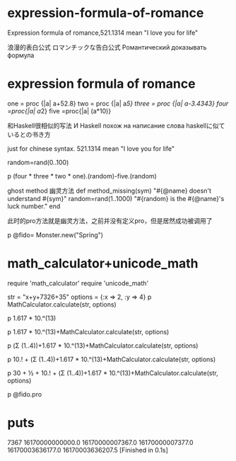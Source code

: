 # expression-formula-of-romance
Expression formula of romance,521.1314 mean "I love you for life"


 浪漫的表白公式
 ロマンチックな告白公式
 Романтический доказывать формула
# expression formula of romance

one = proc {|a| a+52.8}
two = proc {|a| a*5}
three = proc {|a| a-3.4343}
four =proc{|a| a*2}
five =proc{|a| (a*10)}

 和Haskell很相似的写法
 И Haskell похож на написание слова
 haskellに似ているとの书き方

 just for chinese syntax.
 521.1314 mean "I love you for life"


random=rand(0..100)

p (four * three * two * one).(random)-five.(random)



ghost method
幽灵方法
def method_missing(sym)
    "#{@name} doesn't understand #{sym}"
    random=rand(1..1000)
    "#{random} is the #{@name}'s luck number."
end

此时的pro方法就是幽灵方法，之前并没有定义pro，但是居然成功被调用了

p @fido= Monster.new("Spring")




# math_calculator+unicode_math

require 'math_calculator'
require 'unicode_math'


str = "x+y+7326+35"
options = {:x => 2, :y => 4}
p MathCalculator.calculate(str, options)

p 1.617 * 10.ⁿ(13)

p 1.617 * 10.ⁿ(13)+MathCalculator.calculate(str, options)

p (Σ (1..4))+1.617 * 10.ⁿ(13)+MathCalculator.calculate(str, options)

p 10.! + (Σ (1..4))+1.617 * 10.ⁿ(13)+MathCalculator.calculate(str, options)

p 30 + ½ + 10.! + (Σ (1..4))+1.617 * 10.ⁿ(13)+MathCalculator.calculate(str, options)

p @fido.pro




# puts

7367
16170000000000.0
16170000007367.0
16170000007377.0
16170003636177.0
16170003636207.5
[Finished in 0.1s]
